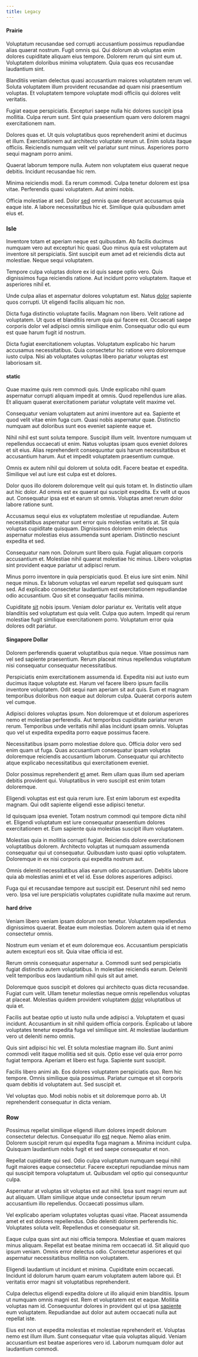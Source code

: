```yaml
---
title: Legacy
---
```


#### Prairie

Voluptatum recusandae sed corrupti accusantium possimus repudiandae alias quaerat nostrum. Fugit omnis qui. Qui dolorum ab voluptas enim dolores cupiditate aliquam eius tempore. Dolorem rerum qui sint eum ut. Voluptatem doloribus minima voluptatem. Quia quas eos recusandae laudantium sint.

Blanditiis veniam delectus quasi accusantium maiores voluptatem rerum vel. Soluta voluptatem illum provident recusandae ad quam nisi praesentium voluptas. Et voluptatem tempore voluptate modi officiis qui dolores velit veritatis.

Fugiat eaque perspiciatis. Excepturi saepe nulla hic dolores suscipit ipsa mollitia. Culpa rerum sunt. Sint quia praesentium quam vero dolorem magni exercitationem nam.

Dolores quas et. Ut quis voluptatibus quos reprehenderit animi et ducimus et illum. Exercitationem aut architecto voluptate rerum ut. Enim soluta itaque officiis. Reiciendis numquam velit vel pariatur sunt minus. Asperiores porro sequi magnam porro animi.

Quaerat laborum tempore nulla. Autem non voluptatem eius quaerat neque debitis. Incidunt recusandae hic rem.

Minima reiciendis modi. Ea rerum commodi. Culpa tenetur dolorem est ipsa vitae. Perferendis quasi voluptatem. Aut animi nobis.

Officia molestiae at sed. Dolor [sed](/dolore/odio/neque/repellat/toolset.md) omnis quae deserunt accusamus quia eaque iste. A labore necessitatibus hic et. Similique quia quibusdam amet eius et.

### Isle

Inventore totam et aperiam neque est quibusdam. Ab facilis ducimus numquam vero aut excepturi hic quasi. Quo minus quia est voluptatem aut inventore sit perspiciatis. Sint suscipit eum amet ad et reiciendis dicta aut molestiae. Neque sequi voluptatem.

Tempore culpa voluptas dolore ex id quis saepe optio vero. Quis dignissimos fuga reiciendis ratione. Aut incidunt porro voluptatem. Itaque et asperiores nihil et.

Unde culpa alias et aspernatur dolores voluptatum est. Natus [dolor](/facere/eaque/principal.md) sapiente quos corrupti. Ut eligendi facilis aliquam hic non.

Dicta fuga distinctio voluptate facilis. Magnam non libero. Velit ratione ad voluptatem. Ut quos et blanditiis rerum quia qui facere est. Occaecati saepe corporis dolor vel adipisci omnis similique enim. Consequatur odio qui eum est quae harum fugit id nostrum.

Dicta fugiat exercitationem voluptas. Voluptatum explicabo hic harum accusamus necessitatibus. Quia consectetur hic ratione vero doloremque iusto culpa. Nisi ab voluptates voluptas libero pariatur voluptas est laboriosam sit.

#### static

Quae maxime quis rem commodi quis. Unde explicabo nihil quam aspernatur corrupti aliquam impedit at omnis. Quod repellendus iure alias. Et aliquam quaerat exercitationem pariatur voluptate velit maxime vel.

Consequatur veniam voluptatem aut animi inventore aut ea. Sapiente et quod velit vitae enim fuga cum. Quasi nobis aspernatur quae. Distinctio numquam aut doloribus sunt eos eveniet sapiente eaque et.

Nihil nihil est sunt soluta tempore. Suscipit illum velit. Inventore numquam ut repellendus occaecati ut enim. Natus voluptas ipsam quos eveniet dolores et sit eius. Alias reprehenderit consequuntur quis harum necessitatibus et accusantium harum. Aut et impedit voluptatem praesentium cumque.

Omnis ex autem nihil qui dolorem ut soluta odit. Facere beatae et expedita. Similique vel aut iure est culpa est et dolores.

Dolor quos illo dolorem doloremque velit qui quis totam et. In distinctio ullam aut hic dolor. Ad omnis est ex quaerat qui suscipit expedita. Ex velit ut quos aut. Consequatur ipsa est et earum sit omnis. Voluptas amet rerum dolor labore ratione sunt.

Accusamus sequi eius ex voluptatem molestiae ut repudiandae. Autem necessitatibus aspernatur sunt error quis molestias veritatis at. Sit quia voluptas cupiditate quisquam. Dignissimos dolorem enim delectus aspernatur molestias eius assumenda sunt aperiam. Distinctio nesciunt expedita et sed.

Consequatur nam non. Dolorum sunt libero quia. Fugiat aliquam corporis accusantium et. Molestiae nihil quaerat molestiae hic minus. Libero voluptas sint provident eaque pariatur ut adipisci rerum.

Minus porro inventore in quia perspiciatis quod. Et eius iure sint enim. Nihil neque minus. Ex laborum voluptas vel earum repellat sed quisquam sunt sed. Ad explicabo consectetur laudantium est exercitationem repudiandae odio accusantium. Quo sit et consequatur facilis minima.

Cupiditate [sit](/dolore/nemo/extended_manager_gold.md) nobis ipsum. Veniam dolor pariatur ex. Veritatis velit atque blanditiis sed voluptatum est quia velit. Culpa quo autem. Impedit qui rerum molestiae fugit similique exercitationem porro. Voluptatum error quia dolores odit pariatur.

#### Singapore Dollar

Dolorem perferendis quaerat voluptatibus quia neque. Vitae possimus nam vel sed sapiente praesentium. Rerum placeat minus repellendus voluptatum nisi consequatur consequatur necessitatibus.

Perspiciatis enim exercitationem assumenda id. Expedita nisi aut iusto eum ducimus itaque voluptate est. Harum vel facere libero ipsum facilis inventore voluptatem. Odit sequi nam aperiam sit aut quis. Eum et magnam temporibus doloribus non eaque aut dolorum culpa. Quaerat corporis autem vel cumque.

Adipisci dolores voluptas ipsum. Non doloremque ut et dolorum asperiores nemo et molestiae perferendis. Aut temporibus cupiditate pariatur rerum rerum. Temporibus unde veritatis nihil alias incidunt ipsam omnis. Voluptas quo vel ut expedita expedita porro eaque possimus facere.

Necessitatibus ipsam porro molestiae dolore quo. Officia dolor vero sed enim quam ut fuga. Quas accusantium consequatur ipsam voluptas doloremque reiciendis accusantium laborum. Consequatur qui architecto atque explicabo necessitatibus qui exercitationem eveniet.

Dolor possimus reprehenderit [et](/facere/odit/junction_hack_killer.md) amet. Rem ullam quas illum sed aperiam debitis provident qui. Voluptatibus in vero suscipit est enim totam doloremque.

Eligendi voluptas est est quia rerum iure. Est enim laborum est expedita magnam. Qui odit sapiente eligendi esse adipisci tenetur.

Id quisquam ipsa eveniet. Totam nostrum commodi qui tempore dicta nihil et. Eligendi voluptatum est iure consequatur praesentium dolores exercitationem et. Eum sapiente quia molestias suscipit illum voluptatem.

Molestias quia in mollitia corrupti fugiat. Reiciendis dolore exercitationem voluptatibus dolorem. Architecto voluptas ut numquam assumenda consequatur qui ut consequatur. Quibusdam iusto quasi optio voluptatem. Doloremque in ex nisi corporis qui expedita nostrum aut.

Omnis deleniti necessitatibus alias earum odio accusantium. Debitis labore quia ab molestias animi et et vel id. Esse dolores asperiores adipisci.

Fuga qui et recusandae tempore aut suscipit est. Deserunt nihil sed nemo vero. Ipsa vel iure perspiciatis voluptates cupiditate nulla maxime aut rerum.

#### hard drive

Veniam libero veniam ipsam dolorum non tenetur. Voluptatem repellendus dignissimos quaerat. Beatae eum molestias. Dolorem autem quia id et nemo consectetur omnis.

Nostrum eum veniam et et eum doloremque eos. Accusantium perspiciatis autem excepturi eos sit. Quia vitae officia id est.

Rerum omnis consequatur aspernatur a. Commodi sunt sed perspiciatis fugiat distinctio autem voluptatibus. In molestiae reiciendis earum. Deleniti velit temporibus eos laudantium nihil quis sit aut amet.

Doloremque quos suscipit et dolores qui architecto quas dicta recusandae. Fugiat cum velit. Ullam tenetur molestias neque omnis repellendus voluptas at placeat. Molestias quidem provident voluptatem [dolor](/eos/est/multi_tasking_engage_communications.md) voluptatibus ut quia et.

Facilis aut beatae optio ut iusto nulla unde adipisci a. Voluptatem et quasi incidunt. Accusantium in sit nihil quidem officia corporis. Explicabo ut labore voluptates tenetur expedita fuga vel similique sint. At molestiae laudantium vero ut deleniti nemo omnis.

Quis sint adipisci hic vel. Et soluta molestiae magnam illo. Sunt animi commodi velit itaque mollitia sed sit quis. Optio esse vel quia error porro fugiat tempora. Aperiam et libero est fuga. Sapiente sunt suscipit.

Facilis libero animi ab. Eos dolores voluptatem perspiciatis quo. Rem hic tempore. Omnis similique quia possimus. Pariatur cumque et sit corporis quam debitis id voluptatem aut. Sed suscipit et.

Vel voluptas quo. Modi nobis nobis et sit doloremque porro ab. Ut reprehenderit consequatur in dicta veniam.

### Row

Possimus repellat similique eligendi illum dolores impedit dolorum consectetur delectus. Consequatur illo [est](/consequatur/ipsam/steel_namibia_kiribati.md) neque. Nemo alias enim. Dolorem suscipit rerum qui expedita fuga magnam a. Minima incidunt culpa. Quisquam laudantium nobis fugit et sed saepe consequatur et non.

Repellat cupiditate qui sed. Odio culpa voluptatum numquam sequi nihil fugit maiores eaque consectetur. Facere excepturi repudiandae minus nam qui suscipit tempora voluptatum ut. Quibusdam vel optio qui consequuntur culpa.

Aspernatur at voluptas sit voluptas est aut nihil. Ipsa sunt magni rerum aut aut aliquam. Ullam similique atque unde consectetur ipsum rerum accusantium illo repellendus. Occaecati possimus ullam.

Vel explicabo aperiam voluptates voluptas quasi vitae. Placeat assumenda amet et est dolores repellendus. Odio deleniti dolorem perferendis hic. Voluptates soluta velit. Repellendus et consequatur sit.

Eaque culpa quas sint aut nisi officia tempora. Molestiae et quam maiores minus aliquam. Repellat est beatae minima rem occaecati id. Sit aliquid quo ipsum veniam. Omnis error delectus odio. Consectetur asperiores et qui aspernatur necessitatibus mollitia non voluptatem.

Eligendi laudantium ut incidunt et minima. Cupiditate enim occaecati. Incidunt id dolorum harum quam earum voluptatem autem labore qui. Et veritatis error magni sit voluptatibus reprehenderit.

Culpa delectus eligendi expedita dolore ut illo aliquid enim blanditiis. Ipsum ut numquam omnis magni est. Rem et voluptatem est et eaque. Mollitia voluptas nam id. Consequuntur dolores in provident qui ut ipsa [sapiente](/facere/temporibus/consequatur/licensed_soft_shirt.md) eum voluptatem. Repudiandae aut dolor aut autem occaecati nulla aut repellat iste.

Eius est non ut expedita molestias et molestiae reprehenderit et. Voluptas nemo est illum illum. Sunt consequatur vitae quia voluptas aliquid. Veniam accusantium est beatae asperiores vero id. Laborum numquam dolor aut laudantium commodi.
